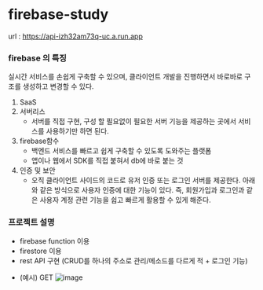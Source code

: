 # firebase-study

url : https://api-izh32am73q-uc.a.run.app


### firebase 의 특징 
실시간 서비스를 손쉽게 구축할 수 있으며, 클라이언트 개발을 진행하면서 바로바로 구조를 생성하고 변경할 수 있다.

1. SaaS
2. 서버리스
   - 서버를 직접 구현, 구성 할 필요없이 필요한 서버 기능을 제공하는 곳에서 서비스를 사용하기만 하면 된다.
3. firebase함수
   -  백엔드 서비스를 빠르고 쉽게 구축할 수 있도록 도와주는 플랫폼
   -  앱이나 웹에서 SDK를 직접 붙혀서 db에 바로 붙는 것
4. 인증 및 보안
   - 오직 클라이언트 사이드의 코드로 유저 인증 또는 로그인 서버를 제공한다. 아래와 같은 방식으로 사용자 인증에 대한 기능이 있다. 즉, 회원가입과 로그인과 같은 사용자 계정 관련 기능을 쉽고 빠르게 활용할 수 있게 해준다.


### 프로젝트 설명
- firebase function 이용
- firestore 이용
- rest API 구현 (CRUD를 하나의 주소로 관리/메소드를 다르게 적 + 로그인 기능)

* (예시) GET
   ![image](https://github.com/gmlwndla97/firebase-study/assets/37864097/2106b3d4-3693-4876-8202-df3fa3b40c26)

  

